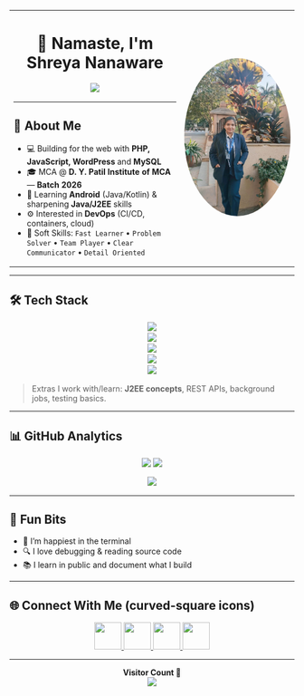<table>
<tr>
<td width="60%">

<h1 align="center"> 🙏 Namaste, I'm Shreya Nanaware </h1>

<p align="center">
  <img src="https://readme-typing-svg.herokuapp.com?font=Fira+Code&weight=600&size=22&pause=1000&center=true&vCenter=true&width=700&lines=Tech+Enthusiast+%7C+PHP+%7C+JavaScript+%7C+Java;DevOps+learner+%7C+AWS+%7C+Docker+%7C+Jenkins;Android+%28Java%2FKotlin%29+%7C+WordPress+Developer;Always+learning%2C+building%2C+and+shipping+%F0%9F%9A%80">
</p>

---

## 🌟 About Me
- 💻 Building for the web with **PHP, JavaScript, WordPress** and **MySQL**
- 🎓 MCA @ **D. Y. Patil Institute of MCA** — **Batch 2026**
- 📱 Learning **Android** (Java/Kotlin) & sharpening **Java/J2EE** skills
- ⚙️ Interested in **DevOps** (CI/CD, containers, cloud)
- 🧠 Soft Skills: `Fast Learner` • `Problem Solver` • `Team Player` • `Clear Communicator` • `Detail Oriented`

</td>
<td width="40%" align="center">

<!-- Upload your image as profile.jpg in repo -->
<img src="profile.jpg.jpeg" alt="Shreya Nanaware" width="450" style="border-radius:50%;"/>

</td>
</tr>
</table>

---

## 🛠️ Tech Stack 
<p align="center">

  <!-- Programing Languages -->
  <img src="https://skillicons.dev/icons?i=php,js,java,python&theme=dark" />

  <br/>

  <!-- Web / Frameworks -->
  <img src="https://skillicons.dev/icons?i=html5,css,wordpress,react,nodejs&theme=dark" />

  <!-- Databases -->
  <br/>
  <img src="https://skillicons.dev/icons?i=mysql,sqlite&theme=dark" />

  <br/>

  <!-- DevOps / Cloud / OS -->
  <img src="https://skillicons.dev/icons?i=aws,azure,git,github,docker,jenkins,linux&theme=dark" />

  <br/>

  <!-- Mobile / IDEs -->
  <img src="https://skillicons.dev/icons?i=androidstudio,eclipse&theme=dark" />

</p>

> Extras I work with/learn: **J2EE concepts**, REST APIs, background jobs, testing basics.

---

## 📊 GitHub Analytics
<p align="center">
  <img src="https://github-readme-stats.vercel.app/api?username=ShreyaNanaware&show_icons=true&hide_border=true&theme=tokyonight" height="165" />
  <img src="https://streak-stats.demolab.com?user=ShreyaNanaware&theme=tokyonight&hide_border=true" height="165" />
</p>

<p align="center">
  <img src="https://github-readme-activity-graph.vercel.app/graph?username=ShreyaNanaware&theme=react-dark&hide_border=true" />
</p>

---

## 🧠 Fun Bits
- 🐧 I’m happiest in the terminal  
- 🔍 I love debugging & reading source code  
- 📚 I learn in public and document what I build  

---

## 🌐 Connect With Me (curved-square icons)
<p align="center">
  <!-- replace the links with your actual handles -->
  <a href="https://linkedin.com/in/https://www.linkedin.com/in/shreya-nanaware-925922200/" target="_blank">
    <img src="https://skillicons.dev/icons?i=linkedin&theme=dark" width="48" height="48" />
  </a>
  <a href="https://instagram.com/https://www.instagram.com/shreyananaware/" target="_blank">
    <img src="https://skillicons.dev/icons?i=instagram&theme=dark" width="48" height="48" />
  </a>
  <a href="https://x.com/https://www.instagram.com/shreyananaware/" target="_blank">
    <img src="https://skillicons.dev/icons?i=twitter&theme=dark" width="48" height="48" />
  </a>
  <a href="mailto:Shreyananaware1942@gmail.com">
    <img src="https://skillicons.dev/icons?i=gmail&theme=dark" width="48" height="48" />
  </a>
</p>

---

<p align="center">
  <b>Visitor Count 👀</b><br/>
  <img src="https://profile-counter.glitch.me/ShreyaNanaware/count.svg"/>
</p>
